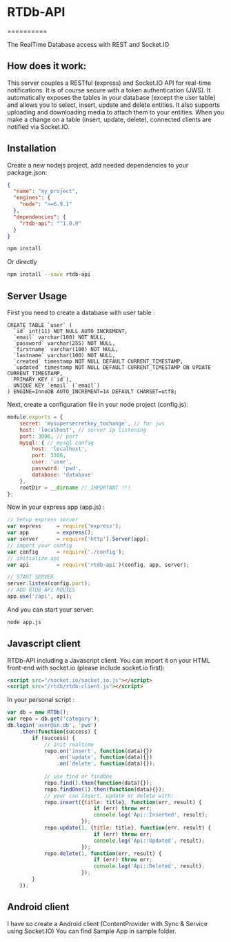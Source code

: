 # RTDb-API
==========

The RealTime Database access with REST and Socket.IO

How does it work:
-----------------

This server couples a RESTful (express) and Socket.IO API for real-time notifications. It is of course secure with a token authentication (JWS).
It automatically exposes the tables in your database (except the user table) and allows you to select, insert, update and delete entities.
It also supports uploading and downloading media to attach them to your entities.
When you make a change on a table (insert, update, delete), connected clients are notified via Socket.IO.

Installation
------------

Create a new nodejs project, add needed dependencies to your package.json:
```json
{
  "name": "my_project",
  "engines": {
    "node": ">=6.9.1"
  },
  "dependencies": {
    "rtdb-api": "^1.0.0" 
  }
}
```

```bash
npm install
```

Or directly

```bash
npm install --save rtdb-api
```

Server Usage
------------

First you need to create a database with user table :

```mysql
CREATE TABLE `user` (
  `id` int(11) NOT NULL AUTO_INCREMENT,
  `email` varchar(100) NOT NULL,
  `password` varchar(255) NOT NULL,
  `firstname` varchar(100) NOT NULL,
  `lastname` varchar(100) NOT NULL,
  `created` timestamp NOT NULL DEFAULT CURRENT_TIMESTAMP,
  `updated` timestamp NOT NULL DEFAULT CURRENT_TIMESTAMP ON UPDATE CURRENT_TIMESTAMP,
  PRIMARY KEY (`id`),
  UNIQUE KEY `email` (`email`)
) ENGINE=InnoDB AUTO_INCREMENT=14 DEFAULT CHARSET=utf8;
```

Next, create a configuration file in your node project (config.js):
```javascript
module.exports = {
    secret: 'mysupersecretkey_tochange', // for jws
    host: 'localhost', // server ip listening
    port: 3000, // port
    mysql: { // mysql config
        host: 'localhost',
        port: 3306,
        user: 'user',
        password: 'pwd',
        database: 'database'
    },
    rootDir = __dirname // IMPORTANT !!!
};
```

Now in your express app (app.js) :

```javascript
// Setup express server
var express     = require('express');
var app         = express();
var server      = require('http').Server(app);
// import your config
var config      = require('./config');
// initialize api
var api         = require('rtdb-api')(config, app, server);

// START SERVER
server.listen(config.port);
// ADD RTDB API ROUTES
app.use('/api', api);
```

And you can start your server:

```bash
node app.js
```

Javascript client
-----------------

RTDb-API including a Javascript client.
You can import it on your HTML front-end with socket.io (please include socket.io first):

```html
<script src="/socket.io/socket.io.js"></script>
<script src="/rtdb/rtdb-client.js"></script>
```

In your personal script :
```javascript
var db = new RTDb();
var repo = db.get('category');
db.login('user@in.db', 'pwd')
    .then(function(success) {
        if (success) {
            // init realtime
            repo.on('insert', function(data){})
                .on('update', function(data){})
                .on('delete', function(data){});
            
            // use find or findOne
            repo.find().then(function(data){});
            repo.findOne(1).then(function(data){});
            // your can insert, update or delete with:
            repo.insert({title: title}, function(err, result) {
                            if (err) throw err;
                            console.log('Api::Inserted', result);
                        });
            repo.update(1, {title: title}, function(err, result) {
                            if (err) throw err;
                            console.log('Api::Updated', result);
                        });
            repo.delete(1, function(err, result) {
                            if (err) throw err;
                            console.log('Api::Deleted', result);
                        });
        }
    });
```

Android client
--------------

I have so create a Android client (ContentProvider with Sync & Service using Socket.IO)
You can find Sample App in sample folder.